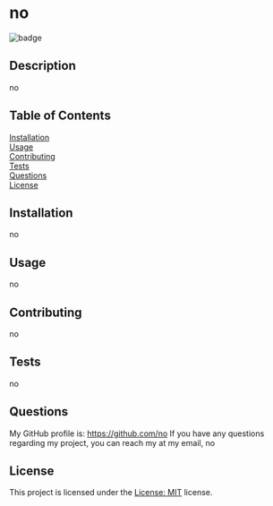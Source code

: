 # no

  ![badge](https://img.shields.io/badge/license-MIT-blue)


  ## Description
  no

  ## Table of Contents
  [Installation](https://github.com/no/no/blob/main/Develop/README.md#installation)<br/>
  [Usage](https://github.com/no/no/blob/main/Develop/README.md#usage)<br/>
  [Contributing](https://github.com/no/no/blob/main/Develop/README.md#contributing)<br/>
  [Tests](https://github.com/no/no/blob/main/Develop/README.md#tests)<br/>
  [Questions](https://github.com/no/no/blob/main/Develop/README.md#questions)<br/>
  [License](https://github.com/no/no/blob/main/Develop/README.md#license)<br/>
 
  ## Installation
  no

  ## Usage
  no
  
  ## Contributing
  no

  ## Tests
  no

  ## Questions
  My GitHub profile is: https://github.com/no
  If you have any questions regarding my project, you can reach my at my email, no
  
  ## License
  This project is licensed under the [License: MIT](https://choosealicense.com/licenses/mit/) license.
  